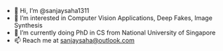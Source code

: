 - 👋 Hi, I’m @sanjaysaha1311
- 👀 I’m interested in Computer Vision Applications, Deep Fakes, Image Synthesis
- 🌱 I’m currently doing PhD in CS from National University of Singapore
- 📫 Reach me at sanjaysaha@outlook.com

<!---
sanjaysaha1311/sanjaysaha1311 is a ✨ special ✨ repository because its `README.md` (this file) appears on your GitHub profile.
You can click the Preview link to take a look at your changes.
--->
